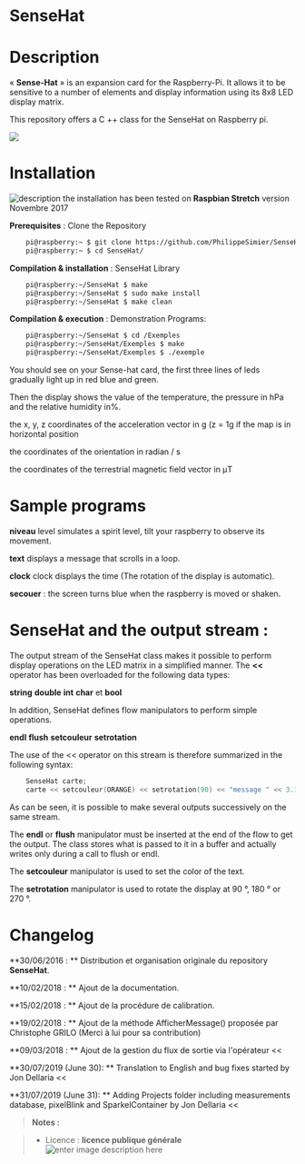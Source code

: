 # SenseHat

# Description
« **Sense-Hat** » is an expansion card for the Raspberry-Pi. It allows it to be sensitive to a number of elements and display information using its 8x8 LED display matrix.

This repository offers a C ++ class for the SenseHat on Raspberry pi.

<img src="https://github.com/PhilippeSimier/SenseHat/blob/master/Documentation/Sense-HAT.png">

# Installation

 ![description](https://img.shields.io/badge/build-passing-green.svg) the installation has been tested on  **Raspbian Stretch**  version Novembre 2017

**Prerequisites** : Clone the Repository
```bash
    pi@raspberry:~ $ git clone https://github.com/PhilippeSimier/SenseHat.git
    pi@raspberry:~ $ cd SenseHat/
```
**Compilation & installation** : SenseHat Library
```bash
    pi@raspberry:~/SenseHat $ make
    pi@raspberry:~/SenseHat $ sudo make install
    pi@raspberry:~/SenseHat $ make clean
```
**Compilation & execution** : Demonstration Programs:
```bash
    pi@raspberry:~/SenseHat $ cd /Exemples
    pi@raspberry:~/SenseHat/Exemples $ make
    pi@raspberry:~/SenseHat/Exemples $ ./exemple
```
You should see on your Sense-hat card, the first three lines of leds gradually light up in red blue and green.

Then the display shows the value of the temperature, the pressure in hPa and the relative humidity in%.

the x, y, z coordinates of the acceleration vector in g (z = 1g if the map is in horizontal position

the coordinates of the orientation in radian / s

the coordinates of the terrestrial magnetic field vector in μT

# Sample programs

 **niveau** level simulates a spirit level, tilt your raspberry to observe its movement.

 **text**  displays a message that scrolls in a loop.

 **clock** clock displays the time (The rotation of the display is automatic).  

 **secouer** : the screen turns blue when the raspberry is moved or shaken.

# SenseHat and the output stream :

The output stream of the SenseHat class makes it possible to perform display operations on the LED matrix in a simplified manner. The **<<**  operator has been overloaded for the following data types:

 **string**  **double**  **int**  **char** et **bool**

 In addition, SenseHat defines flow manipulators to perform simple operations.

 **endl** **flush** **setcouleur** **setrotation**

 The use of the << operator on this stream is therefore summarized in the following syntax:

```cpp
    SenseHat carte;
    carte << setcouleur(ORANGE) << setrotation(90) << "message " << 3.1415 << 58 << 'E' << endl;
```
As can be seen, it is possible to make several outputs successively on the same stream.



The **endl**  or **flush** manipulator must be inserted at the end of the flow to get the output. The class stores what is passed to it in a buffer and actually writes only during a call to flush or endl.

The **setcouleur** manipulator is used to set the color of the text.

The **setrotation** manipulator is used to rotate the display at 90 °, 180 ° or 270 °.

# Changelog

 **30/06/2016 : ** Distribution et organisation originale du repository **SenseHat**.

 **10/02/2018 : ** Ajout de la documentation.

 **15/02/2018 : ** Ajout de la procédure de calibration.

 **19/02/2018 : ** Ajout de la méthode AfficherMessage() proposée par Christophe GRILO (Merci à lui pour sa contribution)

 **09/03/2018 : ** Ajout de la gestion du flux de sortie  via l'opérateur <<

 **30/07/2019 (June 30): ** Translation to English and bug fixes started by Jon Dellaria <<

 **31/07/2019 (June 31): ** Adding Projects folder including measurements database, pixelBlink and SparkelContainer by Jon Dellaria <<
 
> **Notes :**


> - Licence : **licence publique générale** ![enter image description here](https://img.shields.io/badge/licence-GPL-green.svg)
<!-- TOOLBOX

Génération des badges : https://shields.io/
Génération de ce fichier : https://stackedit.io/editor#
